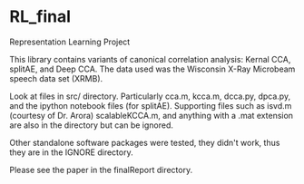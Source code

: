 # RL_final
Representation Learning Project

This library contains variants of canonical correlation analysis: Kernal CCA, splitAE, and Deep CCA. The data used was the Wisconsin X-Ray Microbeam speech data set (XRMB).

Look at files in src/ directory. Particularly cca.m, kcca.m, dcca.py, dpca.py, and the ipython notebook files (for splitAE). Supporting files such as isvd.m (courtesy of Dr.
Arora) scalableKCCA.m, and anything with a .mat extension are also in the directory but can be ignored. 

Other standalone software packages were tested, they didn't work, thus they are in the IGNORE directory. 

Please see the paper in the finalReport directory. 
